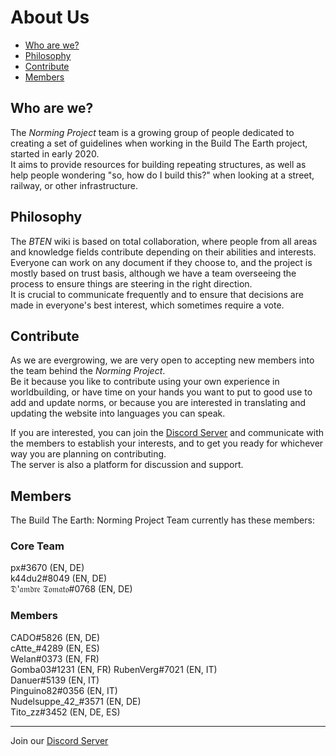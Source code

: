 # About Us

* [Who are we?](#who-are-we)
* [Philosophy](#philosophy)
* [Contribute](#contribute)
* [Members](#members)

## Who are we?

The *Norming Project* team is a growing group of people dedicated to creating a set of guidelines when working in the Build The Earth project, started in early 2020.    
It aims to provide resources for building repeating structures, as well as help people wondering "so, how do I build this?" when looking at a street, railway, or other infrastructure.

## Philosophy

The *BTEN* wiki is based on total collaboration, where people from all areas and knowledge fields contribute depending on their abilities and interests.    
Everyone can work on any document if they choose to, and the project is mostly based on trust basis, although we have a team overseeing the process to ensure things are steering in the right direction.    
It is crucial to communicate frequently and to ensure that decisions are made in everyone's best interest, which sometimes require a vote.

## Contribute

As we are evergrowing, we are very open to accepting new members into the team behind the *Norming Project*.    
Be it because you like to contribute using your own experience in worldbuilding, or have time on your hands you want to put to good use to add and update norms, or because you are interested in translating and updating the website into languages you can speak.

If you are interested, you can join the [Discord Server](https://discord.gg/eXzrZSx) and communicate with the members to establish your interests, and to get you ready for whichever way you are planning on contributing.    
The server is also a platform for discussion and support.

## Members

The Build The Earth: Norming Project Team currently has these members:

### Core Team
px#3670 (EN, DE)    
k44du2#8049 (EN, DE)    
𝔇'𝔞𝔪𝔡𝔯𝔢 𝔗𝔬𝔪𝔞𝔱𝔬#0768 (EN, DE)    

### Members
CADO#5826 (EN, DE)    
cAtte_#4289 (EN, ES)    
Welan#0373 (EN, FR)      
Gomba03#1231 (EN, FR)
RubenVerg#7021 (EN, IT)  
Danuer#5139 (EN, IT)    
Pinguino82#0356 (EN, IT)  
Nudelsuppe_42_#3571 (EN, DE)    
Tito_zz#3452 (EN, DE, ES)

***

Join our [Discord Server](https://discord.gg/eXzrZSx)
